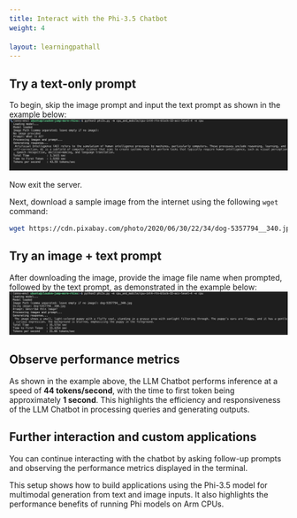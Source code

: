 ```yaml
---
title: Interact with the Phi-3.5 Chatbot 
weight: 4

layout: learningpathall
---
```


## Try a text-only prompt

To begin, skip the image prompt and input the text prompt as shown in the example below:
![output](output.png)

Now exit the server.

Next, download a sample image from the internet using the following `wget` command:
```bash
wget https://cdn.pixabay.com/photo/2020/06/30/22/34/dog-5357794__340.jpg
```

## Try an image + text prompt

After downloading the image, provide the image file name when prompted, followed by the text prompt, as demonstrated in the example below:
![image_output](image_output.png)

## Observe performance metrics

As shown in the example above, the LLM Chatbot performs inference at a speed of **44 tokens/second**, with the time to first token being approximately **1 second**. This highlights the efficiency and responsiveness of the LLM Chatbot in processing queries and generating outputs.

## Further interaction and custom applications

You can continue interacting with the chatbot by asking follow-up prompts and observing the performance metrics displayed in the terminal.

This setup shows how to build applications using the Phi-3.5 model for multimodal generation from text and image inputs. It also highlights the performance benefits of running Phi models on Arm CPUs.
